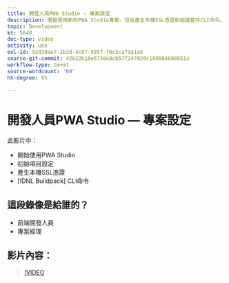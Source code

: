 ```yaml
---
title: 開發人員PWA Studio — 專案設定
description: 開始使用新的PWA Studio專案，包括產生本機SSL憑證和組建套件CLI命令。
topic: Development
kt: 5648
doc-type: video
activity: use
exl-id: 92d3dae7-1b3d-4c07-985f-f0c5cafda1a5
source-git-commit: 42622b18e5738e8cb57f247029c189884698851a
workflow-type: tm+mt
source-wordcount: '60'
ht-degree: 0%

---
```


# 開發人員PWA Studio — 專案設定

此影片中：

- 開始使用PWA Studio
- 初始項目設定
- 產生本機SSL憑證
- [!DNL Buildpack] CLI命令

## 這段錄像是給誰的？

- 前端開發人員
- 專案經理

## 影片內容：

>[!VIDEO](https://video.tv.adobe.com/v/35719?quality=12&learn=on)
